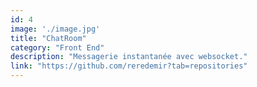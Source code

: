 ```yaml
---
id: 4
image: './image.jpg'
title: "ChatRoom"
category: "Front End"
description: "Messagerie instantanée avec websocket."
link: "https://github.com/reredemir?tab=repositories"
---
```

